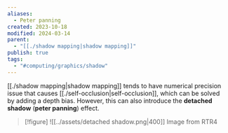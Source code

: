 ```yaml
---
aliases:
  - Peter panning
created: 2023-10-18
modified: 2024-03-14
parent:
  - "[[./shadow mapping|shadow mapping]]"
publish: true
tags:
  - "#computing/graphics/shadow"
---
```


[[./shadow mapping|shadow mapping]] tends to have numerical precision issue that causes [[./self-occlusion|self-occlusion]], which can be solved by adding a depth bias. However, this can also introduce the **detached shadow** (**peter panning**) effect.
> [!figure]
> ![[../assets/detached shadow.png|400]]
> Image from RTR4